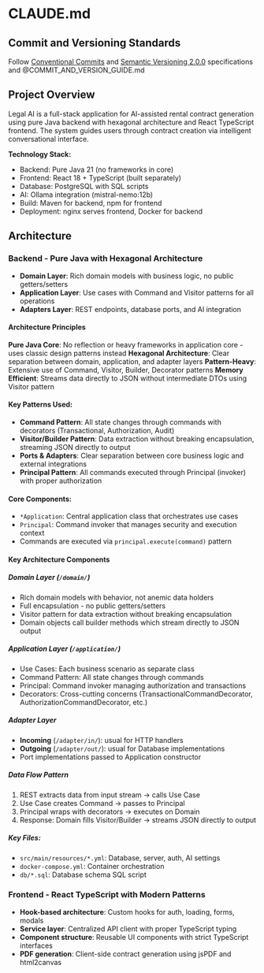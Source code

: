 # CLAUDE.md

## Commit and Versioning Standards

Follow [Conventional Commits](https://www.conventionalcommits.org/en/v1.0.0/) and [Semantic Versioning 2.0.0](https://semver.org/) specifications and @COMMIT_AND_VERSION_GUIDE.md

## Project Overview

Legal AI is a full-stack application for AI-assisted rental contract generation using pure Java backend with hexagonal architecture and React TypeScript frontend. The system guides users through contract creation via intelligent conversational interface.

**Technology Stack:**
- Backend: Pure Java 21 (no frameworks in core)
- Frontend: React 18 + TypeScript (built separately)
- Database: PostgreSQL with SQL scripts
- AI: Ollama integration (mistral-nemo:12b)
- Build: Maven for backend, npm for frontend
- Deployment: nginx serves frontend, Docker for backend

## Architecture

### Backend - Pure Java with Hexagonal Architecture

- **Domain Layer**: Rich domain models with business logic, no public getters/setters
- **Application Layer**: Use cases with Command and Visitor patterns for all operations
- **Adapters Layer**: REST endpoints, database ports, and AI integration

#### Architecture Principles

**Pure Java Core**: No reflection or heavy frameworks in application core - uses classic design patterns instead
**Hexagonal Architecture**: Clear separation between domain, application, and adapter layers
**Pattern-Heavy**: Extensive use of Command, Visitor, Builder, Decorator patterns
**Memory Efficient**: Streams data directly to JSON without intermediate DTOs using Visitor pattern

#### Key Patterns Used:
- **Command Pattern**: All state changes through commands with decorators (Transactional, Authorization, Audit)
- **Visitor/Builder Pattern**: Data extraction without breaking encapsulation, streaming JSON directly to output
- **Ports & Adapters**: Clear separation between core business logic and external integrations
- **Principal Pattern**: All commands executed through Principal (invoker) with proper authorization

#### Core Components:
- `*Application`: Central application class that orchestrates use cases
- `Principal`: Command invoker that manages security and execution context
- Commands are executed via `principal.execute(command)` pattern

#### Key Architecture Components

##### Domain Layer (`/domain/`)
- Rich domain models with behavior, not anemic data holders
- Full encapsulation - no public getters/setters
- Visitor pattern for data extraction without breaking encapsulation
- Domain objects call builder methods which stream directly to JSON output

##### Application Layer (`/application/`)
- Use Cases: Each business scenario as separate class
- Command Pattern: All state changes through commands
- Principal: Command invoker managing authorization and transactions
- Decorators: Cross-cutting concerns (TransactionalCommandDecorator, AuthorizationCommandDecorator, etc.)

##### Adapter Layer
- **Incoming** (`/adapter/in/`): usual for HTTP handlers
- **Outgoing** (`/adapter/out/`): usual for Database implementations
- Port implementations passed to Application constructor

##### Data Flow Pattern
1. REST extracts data from input stream → calls Use Case
2. Use Case creates Command → passes to Principal
3. Principal wraps with decorators → executes on Domain
4. Response: Domain fills Visitor/Builder → streams JSON directly to output

##### Key Files:
- `src/main/resources/*.yml`: Database, server, auth, AI settings
- `docker-compose.yml`: Container orchestration
- `db/*.sql`: Database schema SQL script

### Frontend - React TypeScript with Modern Patterns

- **Hook-based architecture**: Custom hooks for auth, loading, forms, modals
- **Service layer**: Centralized API client with proper TypeScript typing
- **Component structure**: Reusable UI components with strict TypeScript interfaces
- **PDF generation**: Client-side contract generation using jsPDF and html2canvas

